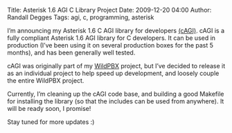 Title: Asterisk 1.6 AGI C Library Project
Date: 2009-12-20 04:00
Author: Randall Degges
Tags: agi, c, programming, asterisk


I’m announcing my Asterisk 1.6 C AGI library for developers [(cAGI)][]. cAGI is
a fully compliant Asterisk 1.6 AGI library for C developers. It can be used in
production (I’ve been using it on several production boxes for the past 5
months), and has been generally well tested.

cAGI was originally part of my [WildPBX][] project, but I’ve decided to release
it as an individual project to help speed up development, and loosely couple the
entire WildPBX project.

Currently, I’m cleaning up the cAGI code base, and building a good Makefile for
installing the library (so that the includes can be used from anywhere). It will
be ready soon, I promise!

Stay tuned for more updates :)

  [(cAGI)]: http://github.com/comradeb14ck/cagi
  [WildPBX]: http://github.com/comradeb14ck/wildpbx
